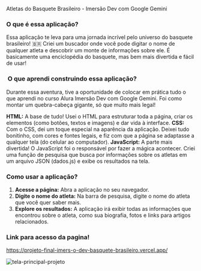 Atletas do Basquete Brasileiro - Imersão Dev com Google Gemini 

###  O que é essa aplicação?
Essa aplicação te leva para uma jornada incrível pelo universo do basquete brasileiro! 🇧🇷 Criei um buscador onde você pode digitar o nome de qualquer atleta e descobrir um monte de informações sobre ele. É basicamente uma enciclopédia do basquete, mas bem mais divertida e fácil de usar! 

### ️ O que aprendi construindo essa aplicação?
Durante essa aventura, tive a oportunidade de colocar em prática tudo o que aprendi no curso Alura Imersão Dev com Google Gemini. Foi como montar um quebra-cabeça gigante, só que muito mais legal! 

**HTML:** A base de tudo! Usei o HTML para estruturar toda a página, criar os elementos (como botões, textos e imagens) e dar vida à interface. 
**CSS:** Com o CSS, dei um toque especial na aparência da aplicação. Deixei tudo bonitinho, com cores e fontes legais, e fiz com que a página se adaptasse a qualquer tela (do celular ao computador).
**JavaScript:** A parte mais divertida! O JavaScript foi o responsável por fazer a mágica acontecer. Criei uma função de pesquisa que busca por informações sobre os atletas em um arquivo JSON (dados.js) e exibe os resultados na tela. 

###  Como usar a aplicação?
1. **Acesse a página:** Abra a aplicação no seu navegador. 
2. **Digite o nome do atleta:** Na barra de pesquisa, digite o nome do atleta que você quer saber mais. 
3. **Explore os resultados:** A aplicação irá exibir todas as informações que encontrou sobre o atleta, como sua biografia, fotos e links para artigos relacionados.

### Link para acesso da pagina!
https://projeto-final-imers-o-dev-basquete-brasileiro.vercel.app/

![tela-principal-projeto](https://github.com/user-attachments/assets/3cd92463-477c-4b19-8d25-78f1d118ecd6)
